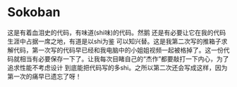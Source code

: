 # Sokoban
这是有着血泪史的代码，有味道(shi味)的代码。然鹅 还是有必要让它在我的代码生涯中占据一席之地，有道是以shi为鉴 可以知兴替。这是我第二次写的推箱子求解代码，第一次写的代码早已经和我电脑中的小姐姐视频一起被格掉了。这一份代码就相当有必要保存一下了。让我每次目睹自己的“杰作”都要敲打一下内心，为了追求性能不考虑设计 到底能把代码写的多shi。之所以第二次还会写成这样，因为第一次的痛早已遗忘了呀！
